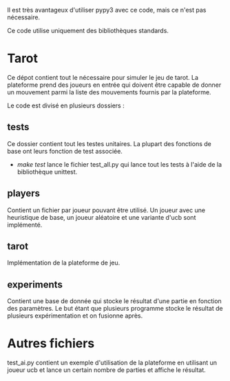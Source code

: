 Il est très avantageux d'utiliser pypy3 avec ce code, mais ce n'est pas nécessaire.

Ce code utilise uniquement des bibliothèques standards.

# Tarot

Ce dépot contient tout le nécessaire pour simuler le jeu de tarot. La plateforme prend des joueurs en entrée qui doivent être capable de donner un mouvement parmi la liste des mouvements fournis par la plateforme.

Le code est divisé en plusieurs dossiers :

## tests

Ce dossier contient tout les testes unitaires. La plupart des fonctions de base ont leurs fonction de test associée.

- *make test* lance le fichier test_all.py qui lance tout les tests à l'aide de la bibliothèque unittest.

## players

Contient un fichier par joueur pouvant être utilisé. Un joueur avec une heuristique de base, un joueur aléatoire et une variante d'ucb sont implémenté.

## tarot

Implémentation de la plateforme de jeu.

## experiments

Contient une base de donnée qui stocke le résultat d'une partie en fonction des paramètres. Le but étant que plusieurs programme stocke le résultat de plusieurs expérimentation et on fusionne après.

# Autres fichiers

test_ai.py contient un exemple d'utilisation de la plateforme en utilisant un joueur ucb et lance un certain nombre de parties et affiche le résultat.
